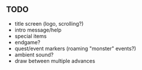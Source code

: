 ## TODO
* title screen (logo, scrolling?)
* intro message/help
* special items
* endgame?
* quest/event markers (roaming "monster" events?)
* ambient sound?
* draw between multiple advances
